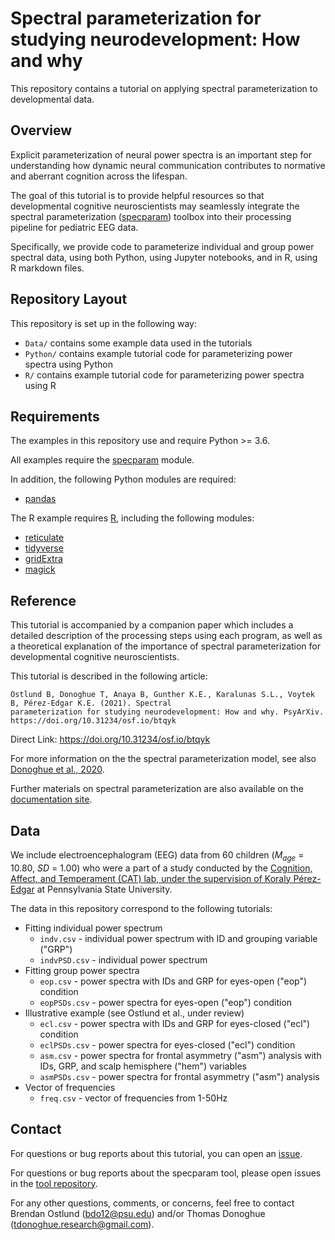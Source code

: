 # Spectral parameterization for studying neurodevelopment: How and why

This repository contains a tutorial on applying spectral parameterization to developmental data.

## Overview

Explicit parameterization of neural power spectra is an important step for understanding how
dynamic neural communication contributes to normative and aberrant cognition across the lifespan.

The goal of this tutorial is to provide helpful resources so that developmental cognitive
neuroscientists may seamlessly integrate the spectral parameterization
([specparam](https://github.com/fooof-tools/fooof))
toolbox into their processing pipeline for pediatric EEG data.

Specifically, we provide code to parameterize individual and group power spectral data,
using both Python, using Jupyter notebooks, and in R, using R markdown files.

## Repository Layout

This repository is set up in the following way:

- `Data/` contains some example data used in the tutorials
- `Python/` contains example tutorial code for parameterizing power spectra using Python
- `R/` contains example tutorial code for parameterizing power spectra using R

## Requirements

The examples in this repository use and require Python >= 3.6.

All examples require the [specparam](https://github.com/fooof-tools/fooof) module.

In addition, the following Python modules are required:

- [pandas](https://github.com/pandas-dev/pandas)

The R example requires [R](https://www.r-project.org/), including the following modules:

- [reticulate](https://rstudio.github.io/reticulate/)
- [tidyverse](https://www.tidyverse.org/)
- [gridExtra](https://github.com/baptiste/gridextra/wiki)
- [magick](https://docs.ropensci.org/magick/articles/intro.html)

## Reference

This tutorial is accompanied by a companion paper which includes a detailed description of the processing steps using each program, as well as a theoretical explanation of the importance of spectral parameterization for developmental cognitive neuroscientists.

This tutorial is described in the following article:

    Ostlund B, Donoghue T, Anaya B, Gunther K.E., Karalunas S.L., Voytek B, Pérez-Edgar K.E. (2021). Spectral
    parameterization for studying neurodevelopment: How and why. PsyArXiv. https://doi.org/10.31234/osf.io/btqyk

Direct Link: https://doi.org/10.31234/osf.io/btqyk

For more information on the the spectral parameterization model, see also
[Donoghue et al., 2020](https://www.nature.com/articles/s41593-020-00744-x).

Further materials on spectral parameterization are also available on the
[documentation site](https://fooof-tools.github.io/).

## Data
We include electroencephalogram (EEG) data from 60 children (*M<sub>age</sub>* = 10.80, *SD* = 1.00) who were a part of a study conducted by the [Cognition, Affect, and Temperament (CAT) lab, under the supervision of Koraly Pérez-Edgar](http://www.catlabpsu.com/) at Pennsylvania State University.

The data in this repository correspond to the following tutorials:

- Fitting individual power spectrum
  + `indv.csv` - individual power spectrum with ID and grouping variable ("GRP")
  + `indvPSD.csv` - individual power spectrum 
- Fitting group power spectra
  + `eop.csv` - power spectra with IDs and GRP for eyes-open ("eop") condition
  + `eopPSDs.csv` - power spectra for eyes-open ("eop") condition
- Illustrative example (see Ostlund et al., under review)
  + `ecl.csv` - power spectra with IDs and GRP for eyes-closed ("ecl") condition
  + `eclPSDs.csv` - power spectra for eyes-closed ("ecl") condition
  + `asm.csv` - power spectra for frontal asymmetry ("asm") analysis with IDs, GRP, and scalp hemisphere ("hem") variables
  + `asmPSDs.csv` - power spectra for frontal asymmetry ("asm") analysis
- Vector of frequencies
  + `freq.csv` - vector of frequencies from 1-50Hz

## Contact

For questions or bug reports about this tutorial, you can open an
[issue](https://github.com/fooof-tools/DevDemo/issues).

For questions or bug reports about the specparam tool, please open issues in the
[tool repository](https://github.com/fooof-tools/fooof).

For any other questions, comments, or concerns, feel free to contact Brendan Ostlund (bdo12@psu.edu) and/or Thomas Donoghue (tdonoghue.research@gmail.com).
